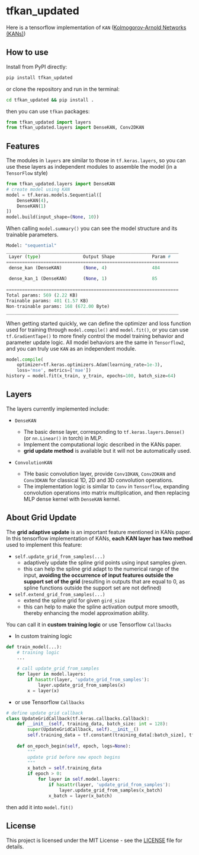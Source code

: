 # tfkan_updated
Here is a tensorflow implementation of `KAN` ([Kolmogorov-Arnold Networks (KANs)](https://github.com/KindXiaoming/pykan))

## How to use

Install from PyPI directly:
```bash
pip install tfkan_updated
```

or clone the repository and run in the terminal:
```bash
cd tfkan_updated && pip install .
```

then you can use `tfkan` packages: 

```python
from tfkan_updated import layers
from tfkan_updated.layers import DenseKAN, Conv2DKAN
```

## Features

The modules in `layers` are similar to those in `tf.keras.layers`, so you can use these layers as independent modules to assemble the model (in a `TensorFlow` style)

```python
from tfkan_updated.layers import DenseKAN
# create model using KAN
model = tf.keras.models.Sequential([
    DenseKAN(4),
    DenseKAN(1)
])
model.build(input_shape=(None, 10))
```

When calling `model.summary()` you can see the model structure and its trainable parameters.

```python
Model: "sequential"
_________________________________________________________________
 Layer (type)                Output Shape              Param #   
=================================================================
 dense_kan (DenseKAN)        (None, 4)                 484       
                                                                 
 dense_kan_1 (DenseKAN)      (None, 1)                 85        
                                                                 
=================================================================
Total params: 569 (2.22 KB)
Trainable params: 401 (1.57 KB)
Non-trainable params: 168 (672.00 Byte)
_________________________________________________________________
```

When getting started quickly, we can define the optimizer and loss function used for training through `model.compile()` and `model.fit()`, or you can use `tf.GradientTape()` to more finely control the model training behavior and parameter update logic. All model behaviors are the same in `Tensorflow2`, and you can truly use `KAN` as an independent module.

```python
model.compile(
    optimizer=tf.keras.optimizers.Adam(learning_rate=1e-3), 
    loss='mse', metrics=['mae'])
history = model.fit(x_train, y_train, epochs=100, batch_size=64)
```

## Layers

The layers currently implemented include:
- `DenseKAN`
    - The basic dense layer, corresponding to `tf.keras.layers.Dense()` (or `nn.Linear()` in torch) in MLP.
    - Implement the computational logic described in the KANs paper.
    - **grid update method** is available but it will not be automatically used.

- `ConvolutionKAN`
    - THe basic convolution layer, provide `Conv1DKAN`, `Conv2DKAN` and `Conv3DKAN` for classical 1D, 2D and 3D convolution operations.
    - The implementation logic is similar to `Conv` in `Tensorflow`, expanding convolution operations into matrix multiplication, and then replacing MLP dense kernel with `DenseKAN` kernel.

## About Grid Update

The **grid adaptive update** is an important feature mentioned in KANs paper. In this tensorflow implementation of KANs, **each KAN layer has two method** used to implement this feature:
- `self.update_grid_from_samples(...)`
    - adaptively update the spline grid points using input samples given.
    - this can help the spline grid adapt to the numerical range of the input, **avoiding the occurrence of input features outside the support set of the grid** (resulting in outputs that are equal to 0, as spline functions outside the support set are not defined)
- `self.extend_grid_from_samples(...)` 
    - extend the spline grid for given `gird_size`
    - this can help to make the spline activation output more smooth, thereby enhancing the model approximation ability.

You can call it in **custom training logic** or use Tensorflow `Callbacks`

- In custom training logic
```python
def train_model(...):
    # training logic
    ...

    # call update_grid_from_samples
    for layer in model.layers:
        if hasattr(layer, 'update_grid_from_samples'):
            layer.update_grid_from_samples(x)
        x = layer(x)
```

- or use Tensorflow `Callbacks`
```python
# define update grid callback
class UpdateGridCallback(tf.keras.callbacks.Callback):
    def __init__(self, training_data, batch_size: int = 128):
        super(UpdateGridCallback, self).__init__()
        self.training_data = tf.constant(training_data[:batch_size], tf.float32)
        
    def on_epoch_begin(self, epoch, logs=None):
        """
        update grid before new epoch begins
        """
        x_batch = self.training_data
        if epoch > 0:
            for layer in self.model.layers:
                if hasattr(layer, 'update_grid_from_samples'):
                    layer.update_grid_from_samples(x_batch)
                x_batch = layer(x_batch)
```
then add it into `model.fit()`

## License

This project is licensed under the MIT License - see the [LICENSE](LICENSE) file for details.
